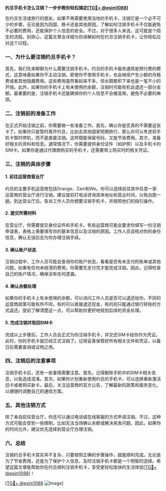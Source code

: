 **约旦手机卡怎么注销？一步步教你轻松搞定[[TG💪+ @esim1088](https://t.me/s/esim1088)]**

在约旦生活或旅行的朋友，如果不再需要使用当地的手机卡，注销它是一个必不可少的步骤。无论是因为回国、换卡还是其他原因，了解如何注销手机卡不仅能避免不必要的费用，还能保护个人信息的安全。不过，对于很多人来说，这可能是个陌生的流程。别担心，这篇文章会详细为你讲解如何在约旦注销手机卡，让你轻松应对这个过程。

### 一、为什么要注销约旦手机卡？

首先，我们先来聊聊为什么需要注销手机卡。约旦的手机卡服务通常是预付费的模式，这意味着如果你不主动注销，即使你不使用手机卡，也会继续产生小额的月租费或者其他隐藏费用。这些费用虽然看起来不多，但长期累积下来也是一笔不小的开销。此外，如果你的手机卡上有未使用的余额，注销时可能有机会退还一部分金额。最重要的是，注销手机卡还能确保你的个人信息不会被滥用，避免不必要的麻烦。

### 二、注销前的准备工作

在正式开始注销之前，你需要做一些准备工作。首先，确认你是否真的不需要这张卡了。如果你只是暂时离开约旦，比如去其他国家短期旅行，那么你可以考虑将手机卡暂时停机，而不是直接注销。这样既能保留号码，又能节省费用。其次，准备好相关的资料和信息。通常情况下，你需要提供身份证件（如护照）以及手机卡的SIM卡。如果你是通过代理商购买的手机卡，还需要带上购买时的相关凭证。

### 三、注销的具体步骤

#### 1. 前往运营商营业厅

约旦的主要手机运营商包括Orange、Zain和We。你可以选择前往其中任意一家运营商的营业厅进行注销。建议提前打电话咨询具体地址和营业时间，以免白跑一趟。到达营业厅后，告诉工作人员你想要注销手机卡，并按照他们的指引操作。

#### 2. 提交所需材料

在营业厅，你需要提交身份证件和手机卡。有些运营商可能会要求你填写一份注销申请表，表格上需要填写你的基本信息以及注销的原因。工作人员会核对你的身份信息，确认无误后会为你办理注销手续。

#### 3. 确认账户状态

注销过程中，工作人员可能会查询你的账户状态，看看是否有未支付的账单或其他问题。如果有任何未结清的费用，你需要先支付完才能完成注销。因此，记得检查自己的账户情况，确保没有任何遗漏。

#### 4. 确认余额处理

如果你的手机卡上有未使用的余额，可以询问工作人员是否可以退还给你。不同的运营商政策可能有所不同，有的可以直接退还现金，有的则只能通过银行转账的方式返还。提前了解清楚这一点，可以帮助你更好地规划后续的资金处理。

#### 5. 完成注销并取回SIM卡

完成以上步骤后，工作人员会正式为你注销手机卡，并交还SIM卡给你作为凭证。此时，你的手机卡就已经正式注销了。记得妥善保管好所有相关文件和凭证，以备日后需要查询或证明之用。

### 四、注销后的注意事项

注销手机卡后，还有一些事情需要注意。首先，记得删除手机中的SIM卡相关信息，以免造成混淆。其次，如果你计划重新使用约旦的手机卡，可以选择重新激活旧卡或者购买新卡。最后，关注运营商的官方公告，了解最新的政策和服务变化，以便随时调整自己的通信方案。

### 五、其他注销方式

除了亲自前往营业厅，你还可以通过电话或在线客服的方式申请注销。不过，这种方式可能会受到一些限制，比如无法当场确认余额或解决突发问题。因此，如果你的时间允许，建议优先选择到营业厅办理注销。

### 六、总结

注销约旦手机卡其实并不复杂，只要按照正确的步骤操作，就能顺利完成。无论是为了节省费用，还是为了保护个人信息，及时注销手机卡都是一个明智的选择。希望这篇文章能帮助你在约旦顺利注销手机卡，享受更轻松愉快的生活体验[[TG💪+ @esim1088](https://t.me/s/esim1088)]！

[[TG💪+ @esim1088](https://t.me/s/esim1088) ![Image](https://i.postimg.cc/4NQfJmqS/Snipaste-2025-05-13-00-14-12.png)]